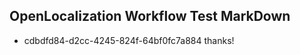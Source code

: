 ## OpenLocalization Workflow Test MarkDown
* cdbdfd84-d2cc-4245-824f-64bf0fc7a884 thanks!

<!--HONumber=Sep16_HO1-->


